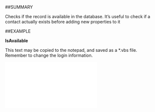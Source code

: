

##SUMMARY

Checks if the record is available in the database. It’s useful to check if a contact actually exists before adding new properties to it


##EXAMPLE

**IsAvailable**

This text may be copied to the notepad, and saved as a *.vbs file. Remember to change the login information.

![](../../Examples/vbs/SOContact.IsAvailable.vbs.txt)





